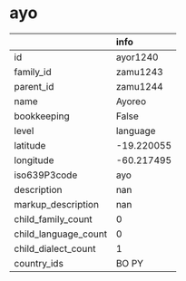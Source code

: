 # ayo
|                      | info       |
|:---------------------|:-----------|
| id                   | ayor1240   |
| family_id            | zamu1243   |
| parent_id            | zamu1244   |
| name                 | Ayoreo     |
| bookkeeping          | False      |
| level                | language   |
| latitude             | -19.220055 |
| longitude            | -60.217495 |
| iso639P3code         | ayo        |
| description          | nan        |
| markup_description   | nan        |
| child_family_count   | 0          |
| child_language_count | 0          |
| child_dialect_count  | 1          |
| country_ids          | BO PY      |